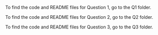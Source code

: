 To find the code and README files for Question 1, go to the Q1 folder.

To find the code and README files for Question 2, go to the Q2 folder.

To find the code and README files for Question 3, go to the Q3 folder.
